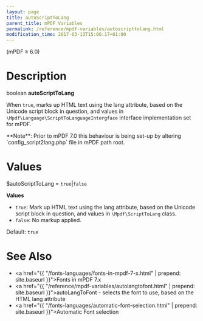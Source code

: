 ```yaml
---
layout: page
title: autoScriptToLang
parent_title: mPDF Variables
permalink: /reference/mpdf-variables/autoscripttolang.html
modification_time: 2017-03-13T15:06:17+01:00
---
```


(mPDF &ge; 6.0)

# Description

boolean **autoScriptToLang**

When `true`, marks up HTML text using the lang attribute, based on the Unicode script
block in question, and values in `\Mpdf\Language\ScriptToLanguageIntergface` interface implementation set for mPDF.

<div class="alert alert-info" role="alert" markdown="1">
  **Note**: Prior to mPDF 7.0 this behaviour is being set-up by altering `config_script2lang.php` file in mPDF path root.
</div>

# Values

<span class="parameter">$autoScriptToLang</span> = `true`\|`false`

**Values**

* `true`: Mark up HTML text using the lang
  attribute, based on the Unicode script block in question, and values in `\Mpdf\ScriptToLang` class.
* `false`: No markup applied.

Default: `true`

# See Also

- <a href="{{ "/fonts-languages/fonts-in-mpdf-7-x.html" | prepend: site.baseurl }}">Fonts in mPDF 7.x</a>
- <a href="{{ "/reference/mpdf-variables/autolangtofont.html" | prepend: site.baseurl }}">autoLangToFont</a> - selects the font to use, based on the HTML lang attribute
- <a href="{{ "/fonts-languages/automatic-font-selection.html" | prepend: site.baseurl }}">Automatic Font selection</a>
